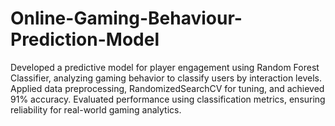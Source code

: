 # Online-Gaming-Behaviour-Prediction-Model
Developed a predictive model for player engagement using Random Forest Classifier, analyzing gaming behavior to classify users by interaction levels. Applied data preprocessing, RandomizedSearchCV for tuning, and achieved 91% accuracy. Evaluated performance using classification metrics, ensuring reliability for real-world gaming analytics.

